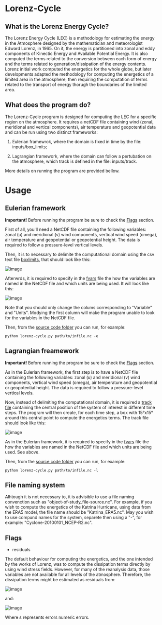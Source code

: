 # Lorenz-Cycle

## What is the Lorenz Energy Cycle?

The Lorenz Energy Cycle (LEC) is a methodology for estimating the energy in the Atmosphere designed by the mathematician and meteorologist Edward Lorenz, in 1965. On it, the energy is partitioned into zonal and eddy components of Kinectic Energy and  Available Potential Energy. It is also computed the terms related to the conversion between each form of energy and the terms related to generation/dissipation of the energy contents. Lorenz initial work computed the energetics for the whole globe, but later developments adapted the methodology for computing the energetics of a limited area in the atmosphere, then requiring the computation of terms related to the transport of energy thorugh the boundaries of the limited area.

## What does the program do?

The Lorenz-Cycle program is designed for computing the LEC for a specific region on the atmosphere. It requires a netCDF file containing wind (zonal, meridional and vertical components), air temperature and geopotential data and can be run using two distinct frameworks:

1. Eulerian framewrok, where the domain is fixed in time by the file: inputs/box_limits; 

2. Lagrangian framework, where the domain can follow a pertubation on the atmosphere, which track is defined in the file: inputs/track. 

More details on running the program are provided bellow.

# Usage

## Eulerian framework

**Important!** Before running the program be sure to check the [Flags](#Flags) section.

First of all, you'll need a NetCDF file containing the following variables: zonal (u) and meridional (v) wind components, vertical wind speed (omega), air temperature and geopotential or geopotential height. The data is required to follow a pressure-level vertical levels.

Then, it is to necessary to delimite the computational domain using the csv text file [boxlimits](inputs/box_limits), that should look like this:

![image](https://user-images.githubusercontent.com/56005607/206709581-34ebe0a7-ff45-4bd4-86e0-8cce8dde91ea.png)

Afterwrds, it is required to specify in the [fvars](inputs/fvars) file the how the variables are named in the NetCDF file and which units are being used. It will look like this:  

![image](https://user-images.githubusercontent.com/56005607/206711679-7882169f-6c67-44ec-ba2d-a846d8cbeb76.png)

Note that you should only change the colums corresponding to "Variable" and "Units". Modying the first column will make the program unable to look for the variables in the NetCDF file.

Then, from the [source code folder](src) you can run, for example:

```
python lorenz-cycle.py path/to/infile.nc -e
```

## Lagrangian freamework

**Important!** Before running the program be sure to check the [Flags](#Flags) section.

As in the Eulerian framework, the first step is to have a NetCDF file containing the following variables: zonal (u) and meridional (v) wind components, vertical wind speed (omega), air temperature and geopotential or geopotential height. The data is required to follow a pressure-level vertical levels.

Now, instead of delimiting the computational domain, it is required a [track file](inputs/track) containing the central position of the system of interest in different time steps. The program will then create, for each time step, a box with 15°x15° around this central point to compute the energetics terms. The track file should look like this:

![image](https://user-images.githubusercontent.com/56005607/206721056-61fa32ce-aa5d-4f16-af28-c46ac2a9bf88.png)

As in the Eulerian framework, it is required to specify in the [fvars](inputs/fvars) file the how the variables are named in the NetCDF file and which units are being used. See above. 

Then, from the [source code folder](src) you can run, for example:

```
python lorenz-cycle.py path/to/infile.nc -l
```

## File naming system

Alhtough it is not necessary to, it is advisible to use a file naming convenction such as "object-of-study_file-source.nc". For example, if you wish to compute the energetics of the Katrina Hurricane, using data from the ERA5 model, the file name should be "Katrina_ERA5.nc". May you wish to use compund names for the system, separete then using a "-", for example: "Cyclone-20100101_NCEP-R2.nc".


## Flags

- residuals

The default behaviour for computing the energetics, and the one intended by the works of Lorenz, was to compute the dissipation terms directly by using wind stress fields. However, for many of the reanalysis data, those variables are not available for all levels of the atmosphere. Therefore, the dissipation terms might be estimated as residuals from:

![image](https://user-images.githubusercontent.com/56005607/206727485-bf256946-1fb9-47c3-a9ae-7e73e0d46952.png)

and:

![image](https://user-images.githubusercontent.com/56005607/206728023-615c5d3b-6065-47b6-b15c-fffbfabb356e.png)

Where ε represents errors numeric errors.



